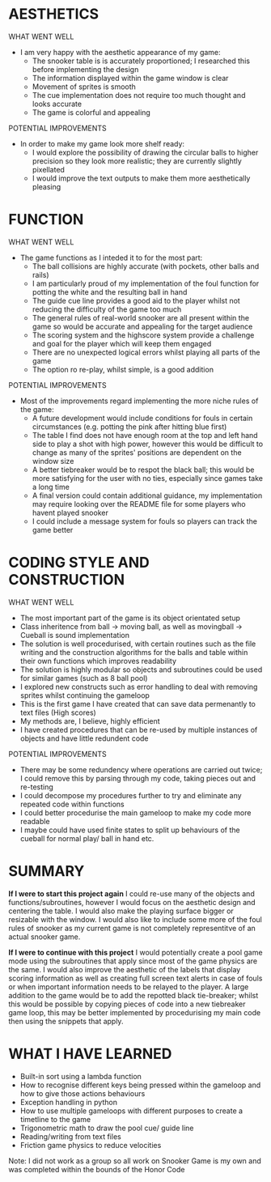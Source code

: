 
# AESTHETICS

WHAT WENT WELL
* I am very happy with the aesthetic appearance of my game:
    * The snooker table is is accurately proportioned; I researched this before implementing the design
    * The information displayed within the game window is clear
    * Movement of sprites is smooth
    * The cue implementation does not require too much thought and looks accurate
    * The game is colorful and appealing

POTENTIAL IMPROVEMENTS
* In order to make my game look more shelf ready:
    * I would explore the possibility of drawing the circular balls to higher precision so they look more realistic; they are currently slightly pixellated
    * I would improve the text outputs to make them more aesthetically pleasing

# FUNCTION

WHAT WENT WELL
* The game functions as I inteded it to for the most part:
    * The ball collisions are highly accurate (with pockets, other balls and rails)
    * I am particularly proud of my implementation of the foul function for potting the white and the resulting ball in hand 
    * The guide cue line provides a good aid to the player whilst not reducing the difficulty of the game too much
    * The general rules of real-world snooker are all present within the game so would be accurate and appealing for the target audience
    * The scoring system and the highscore system provide a challenge and goal for the player which will keep them engaged
    * There are no unexpected logical errors whilst playing all parts of the game
    * The option ro re-play, whilst simple, is a good addition

POTENTIAL IMPROVEMENTS
* Most of the improvements regard implementing the more niche rules of the game:
    * A future development would include conditions for fouls in certain circumstances (e.g. potting the pink after hitting blue first)
    * The table I find does not have enough room at the top and left hand side to play a shot with high power, however this would be difficult to change as many of the sprites' positions are dependent on the window size
    * A better tiebreaker would be to respot the black ball; this would be more satisfying for the user with no ties, especially since games take a long time
    * A final version could contain additional guidance, my implementation may require looking over the README file for some players who havent played snooker
    * I could include a message system for fouls so players can track the game better

# CODING STYLE AND CONSTRUCTION

WHAT WENT WELL
* The most important part of the game is its object orientated setup
* Class inheritence from ball &rarr; moving ball, as well as movingball &rarr; Cueball is sound implementation
* The solution is well procedurised, with certain routines such as the file writing and the construction algorithms for the balls and table within their own functions which improves readability
* The solution is highly modular so objects and subroutines could be used for similar games (such as 8 ball pool)
* I explored new constructs such as error handling to deal with removing sprites whilst continuing the gameloop
* This is the first game I have created that can save data permenantly to text files (High scores)
* My methods are, I believe, highly efficient
* I have created procedures that can be re-used by multiple instances of objects and have little redundent code

POTENTIAL IMPROVEMENTS
* There may be some redundency where operations are carried out twice; I could remove this by parsing through my code, taking pieces out and re-testing
* I could decompose my procedures further to try and eliminate any repeated code within functions
* I could better procedurise the main gameloop to make my code more readable
* I maybe could have used finite states to split up behaviours of the cueball for normal play/ ball in hand etc.

# SUMMARY

**If I were to start this project again** I could re-use many of the objects and functions/subroutines, however I would focus on the aesthetic design and centering the table. I would also make the playing surface bigger or resizable with the window. I would also like to include some more of the foul rules of snooker as my current game is not completely representitve of an actual snooker game.

**If I were to continue with this project** I would potentially create a pool game mode using the subroutines that apply since most of the game physics are the same. I would also improve the aesthetic of the labels that display scoring information as well as creating full screen text alerts in case of fouls or when important information needs to be relayed to the player. A large addition to the game would be to add the repotted black tie-breaker; whilst this would be possible by copying pieces of code into a new tiebreaker game loop, this may be better implemented by procedurising my main code then using the snippets that apply.

# WHAT I HAVE LEARNED

* Built-in sort using a lambda function
* How to recognise different keys being pressed within the gameloop and how to give those actions behaviours
* Exception handling in python
* How to use multiple gameloops with different purposes to create a timetline to the game
* Trigonometric math to draw the pool cue/ guide line
* Reading/writing from text files
* Friction game physics to reduce velocities

Note: I did not work as a group so all work on Snooker Game is my own and was completed within the bounds of the Honor Code